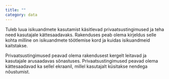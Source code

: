```yaml
---
title: ""
category: data
---
```

Tuleb luua isikuandmete kasutamist käsitlevad privaatsustingimused ja teha need
kasutajale kättesaadavaks. Rakenduses peab olema kirjeldus selle kohta milline
on isikuandmete töötlemise kord ja kuidas isikuandmeid kaitstakse.

Privaatsustingimused peavad olema rakendusest kergelt leitavad ja kasutajale
arusaadavas sõnastuses. Privaatsustingimused peavad olema kättesaadavad ka
sellel ekraanil, millel kasutajalt küsitakse nendega nõustumist.
